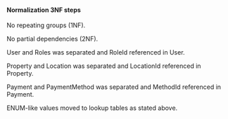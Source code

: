 #### Normalization 3NF steps

No repeating groups (1NF).

No partial dependencies (2NF).

User and Roles was separated and RoleId referenced in User.

Property and Location was separated and LocationId referenced in Property.

Payment and PaymentMethod was separated and MethodId referenced in Payment.

ENUM-like values moved to lookup tables as stated above.
